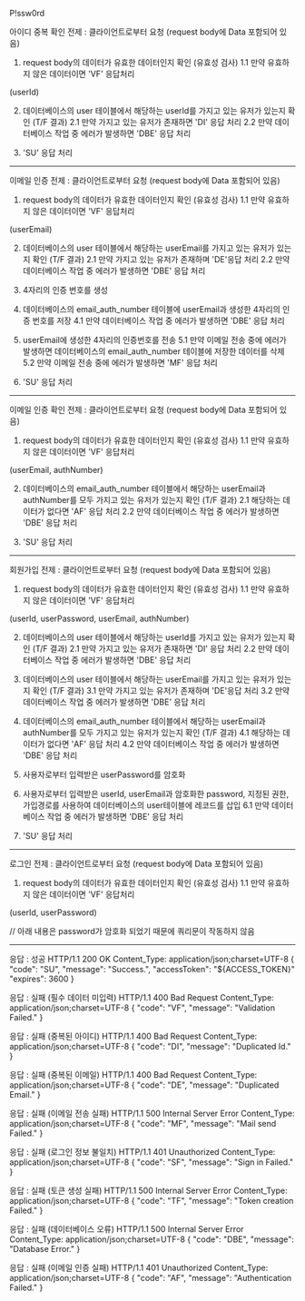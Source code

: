 P!ssw0rd

아이디 중복 확인
전제 : 클라이언트로부터 요청 (request body에 Data 포함되어 있음)

1. request body의 데이터가 유효한 데이터인지 확인 (유효성 검사)
1.1 만약 유효하지 않은 데이터이면 'VF' 응답처리

(userId)

2. 데이터베이스의 user 테이블에서 해당하는 userId를 가지고 있는 유저가 있는지 확인 (T/F 결과)
2.1 만약 가지고 있는 유저가 존재하면 'DI' 응답 처리 
2.2 만약 데이터베이스 작업 중 에러가 발생하면 'DBE' 응답 처리

3. 'SU' 응답 처리

--------------------------------------------------------------------------------
이메일 인증
전제 : 클라이언트로부터 요청 (request body에 Data 포함되어 있음)

1. request body의 데이터가 유효한 데이터인지 확인 (유효성 검사)
1.1 만약 유효하지 않은 데이터이면 'VF' 응답처리

(userEmail)

2. 데이터베이스의 user 테이블에서 해당하는 userEmail를 가지고 있는 유저가 있는지 확인 (T/F 결과)
2.1 만약 가지고 있는 유저가 존재하며 'DE'응답 처리
2.2 만약 데이터베이스 작업 중 에러가 발생하면 'DBE' 응답 처리

3. 4자리의 인증 번호를 생성

4. 데이터베이스의 email_auth_number 테이블에 userEmail과 생성한 4자리의 인증 번호를 저장
4.1 만약 데이터베이스 작업 중 에러가 발생하면 'DBE' 응답 처리

5. userEmail에 생성한 4자리의 인증번호를 전송
5.1 만약 이메일 전송 중에 에러가 발생하면 데이터베이스의 email_auth_number 테이블에 저장한 데이터를 삭제
5.2 만약 이메일 전송 중에 에러가 발생하면 'MF' 응답 처리

6. 'SU' 응답 처리

------------------------------------------------------------------------------
이메일 인증 확인
전제 : 클라이언트로부터 요청 (request body에 Data 포함되어 있음)

1. request body의 데이터가 유효한 데이터인지 확인 (유효성 검사)
1.1 만약 유효하지 않은 데이터이면 'VF' 응답처리

(userEmail, authNumber)

2. 데이터베이스의 email_auth_number 테이블에서 해당하는 userEmail과 authNumber를 모두 가지고 있는 유저가 있는지 확인 (T/F 결과)
2.1 해당하는 데이터가 없다면 'AF' 응답 처리
2.2 만약 데이터베이스 작업 중 에러가 발생하면 'DBE' 응답 처리

3. 'SU' 응답 처리

------------------------------------------------------------------------------
회원가입
전제 : 클라이언트로부터 요청 (request body에 Data 포함되어 있음)

1. request body의 데이터가 유효한 데이터인지 확인 (유효성 검사)
1.1 만약 유효하지 않은 데이터이면 'VF' 응답처리

(userId, userPassword, userEmail, authNumber)

2. 데이터베이스의 user 테이블에서 해당하는 userId를 가지고 있는 유저가 있는지 확인 (T/F 결과)
2.1 만약 가지고 있는 유저가 존재하면 'DI' 응답 처리 
2.2 만약 데이터베이스 작업 중 에러가 발생하면 'DBE' 응답 처리

3. 데이터베이스의 user 테이블에서 해당하는 userEmail를 가지고 있는 유저가 있는지 확인 (T/F 결과)
3.1 만약 가지고 있는 유저가 존재하며 'DE'응답 처리
3.2 만약 데이터베이스 작업 중 에러가 발생하면 'DBE' 응답 처리

4. 데이터베이스의 email_auth_number 테이블에서 해당하는 userEmail과 authNumber를 모두 가지고 있는 유저가 있는지 확인 (T/F 결과)
4.1 해당하는 데이터가 없다면 'AF' 응답 처리
4.2 만약 데이터베이스 작업 중 에러가 발생하면 'DBE' 응답 처리

5. 사용자로부터 입력받은 userPassword를 암호화

6. 사용자로부터 입력받은 userId, userEmail과 암호화한 password, 지정된 권한, 가입경로를 사용하여 데이터베이스의 user테이블에 레코드를 삽입
6.1 만약 데이터베이스 작업 중 에러가 발생하면 'DBE' 응답 처리

7. 'SU' 응답 처리
------------------------------------------------------------------------------

로그인
전제 : 클라이언트로부터 요청 (request body에 Data 포함되어 있음)

1. request body의 데이터가 유효한 데이터인지 확인 (유효성 검사)
1.1 만약 유효하지 않은 데이터이면 'VF' 응답처리

(userId, userPassword)

// 아래 내용은 password가 암호화 되었기 때문에 쿼리문이 작동하지 않음
<!-- 2. 데이터베이스의 user 테이블에서 userId에 해당하는 유저 레코드 조회
select * from user where userId = :userId and userPassword = :userPassword -->

--------------------------------------------------------------------------

응답 : 성공
HTTP/1.1 200 OK
Content_Type: application/json;charset=UTF-8
{
  "code": "SU",
  "message": "Success.",
  "accessToken": "${ACCESS_TOKEN}"
  "expires": 3600
}

응답 : 실패 (필수 데이터 미입력)
HTTP/1.1 400 Bad Request
Content_Type: application/json;charset=UTF-8
{
  "code": "VF",
  "message": "Validation Failed."
}

응답 : 실패 (중복된 아이디)
HTTP/1.1 400 Bad Request
Content_Type: application/json;charset=UTF-8
{
  "code": "DI",
  "message": "Duplicated Id."
}

응답 : 실패 (중복된 이메일)
HTTP/1.1 400 Bad Request
Content_Type: application/json;charset=UTF-8
{
  "code": "DE",
  "message": "Duplicated Email."
}

응답 : 실패 (이메일 전송 실패)
HTTP/1.1 500 Internal Server Error
Content_Type: application/json;charset=UTF-8
{
  "code": "MF",
  "message": "Mail send Failed."
}

응답 : 실패 (로그인 정보 불일치)
HTTP/1.1 401 Unauthorized
Content_Type: application/json;charset=UTF-8
{
  "code": "SF",
  "message": "Sign in Failed."
}

응답 : 실패 (토큰 생성 실패)
HTTP/1.1 500 Internal Server Error
Content_Type: application/json;charset=UTF-8
{
  "code": "TF",
  "message": "Token creation Failed."
}

응답 : 실패 (데이터베이스 오류)
HTTP/1.1 500 Internal Server Error
Content_Type: application/json;charset=UTF-8
{
  "code": "DBE",
  "message": "Database Error."
}

응답 : 실패 (이메일 인증 실패)
HTTP/1.1 401 Unauthorized
Content_Type: application/json;charset=UTF-8
{
  "code": "AF",
  "message": "Authentication Failed."
}